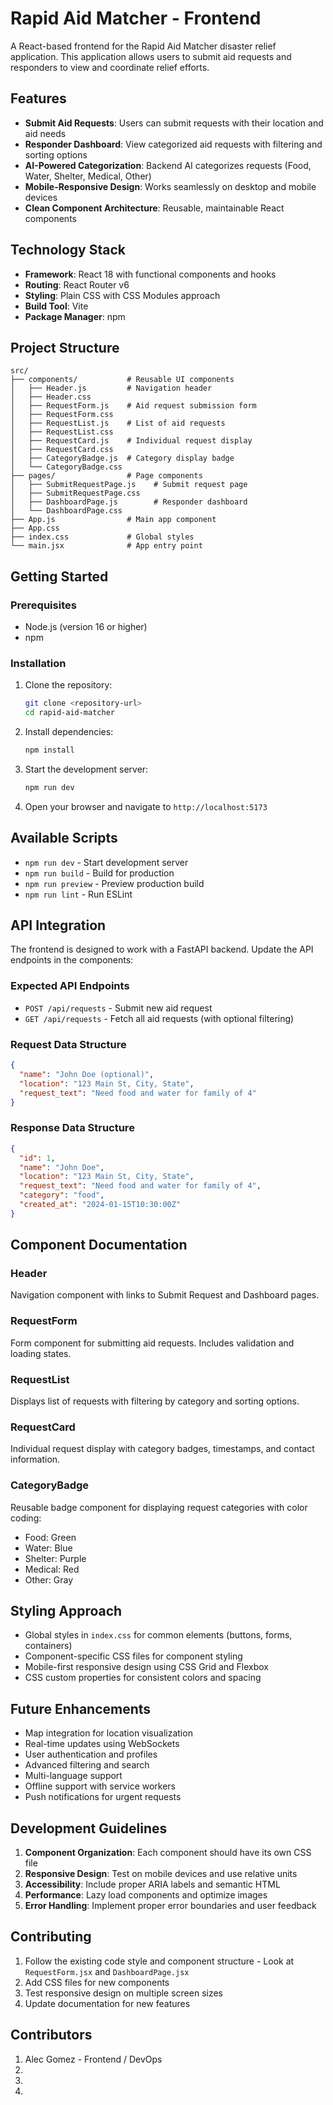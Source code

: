 # Rapid Aid Matcher - Frontend

A React-based frontend for the Rapid Aid Matcher disaster relief application. This application allows users to submit aid requests and responders to view and coordinate relief efforts.

## Features

- **Submit Aid Requests**: Users can submit requests with their location and aid needs
- **Responder Dashboard**: View categorized aid requests with filtering and sorting options
- **AI-Powered Categorization**: Backend AI categorizes requests (Food, Water, Shelter, Medical, Other)
- **Mobile-Responsive Design**: Works seamlessly on desktop and mobile devices
- **Clean Component Architecture**: Reusable, maintainable React components

## Technology Stack

- **Framework**: React 18 with functional components and hooks
- **Routing**: React Router v6
- **Styling**: Plain CSS with CSS Modules approach
- **Build Tool**: Vite
- **Package Manager**: npm

## Project Structure

```
src/
├── components/           # Reusable UI components
│   ├── Header.js         # Navigation header
│   ├── Header.css
│   ├── RequestForm.js    # Aid request submission form
│   ├── RequestForm.css
│   ├── RequestList.js    # List of aid requests
│   ├── RequestList.css
│   ├── RequestCard.js    # Individual request display
│   ├── RequestCard.css
│   ├── CategoryBadge.js  # Category display badge
│   └── CategoryBadge.css
├── pages/                # Page components
│   ├── SubmitRequestPage.js    # Submit request page
│   ├── SubmitRequestPage.css
│   ├── DashboardPage.js        # Responder dashboard
│   └── DashboardPage.css
├── App.js                # Main app component
├── App.css
├── index.css             # Global styles
└── main.jsx              # App entry point
```

## Getting Started

### Prerequisites

- Node.js (version 16 or higher)
- npm

### Installation

1. Clone the repository:
   ```bash
   git clone <repository-url>
   cd rapid-aid-matcher
   ```

2. Install dependencies:
   ```bash
   npm install
   ```

3. Start the development server:
   ```bash
   npm run dev
   ```

4. Open your browser and navigate to `http://localhost:5173`

## Available Scripts

- `npm run dev` - Start development server
- `npm run build` - Build for production
- `npm run preview` - Preview production build
- `npm run lint` - Run ESLint

## API Integration

The frontend is designed to work with a FastAPI backend. Update the API endpoints in the components:

### Expected API Endpoints

- `POST /api/requests` - Submit new aid request
- `GET /api/requests` - Fetch all aid requests (with optional filtering)

### Request Data Structure

```json
{
  "name": "John Doe (optional)",
  "location": "123 Main St, City, State",
  "request_text": "Need food and water for family of 4"
}
```

### Response Data Structure

```json
{
  "id": 1,
  "name": "John Doe",
  "location": "123 Main St, City, State",
  "request_text": "Need food and water for family of 4",
  "category": "food",
  "created_at": "2024-01-15T10:30:00Z"
}
```

## Component Documentation

### Header
Navigation component with links to Submit Request and Dashboard pages.

### RequestForm
Form component for submitting aid requests. Includes validation and loading states.

### RequestList
Displays list of requests with filtering by category and sorting options.

### RequestCard
Individual request display with category badges, timestamps, and contact information.

### CategoryBadge
Reusable badge component for displaying request categories with color coding:
- Food: Green
- Water: Blue
- Shelter: Purple
- Medical: Red
- Other: Gray

## Styling Approach

- Global styles in `index.css` for common elements (buttons, forms, containers)
- Component-specific CSS files for component styling
- Mobile-first responsive design using CSS Grid and Flexbox
- CSS custom properties for consistent colors and spacing

## Future Enhancements

- Map integration for location visualization
- Real-time updates using WebSockets
- User authentication and profiles
- Advanced filtering and search
- Multi-language support
- Offline support with service workers
- Push notifications for urgent requests

## Development Guidelines

1. **Component Organization**: Each component should have its own CSS file
2. **Responsive Design**: Test on mobile devices and use relative units
3. **Accessibility**: Include proper ARIA labels and semantic HTML
4. **Performance**: Lazy load components and optimize images
5. **Error Handling**: Implement proper error boundaries and user feedback

## Contributing

1. Follow the existing code style and component structure - Look at `RequestForm.jsx` and `DashboardPage.jsx`
2. Add CSS files for new components
3. Test responsive design on multiple screen sizes
4. Update documentation for new features

## Contributors

1. Alec Gomez - Frontend / DevOps
2. 
3. 
4. 